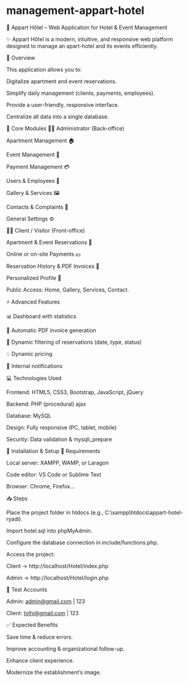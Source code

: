 # management-appart-hotel
🏨 Appart Hôtel  – Web Application for Hotel & Event Management

✨ Appart Hôtel  is a modern, intuitive, and responsive web platform designed to manage an apart-hotel and its events efficiently.

📌 Overview

This application allows you to:

Digitalize apartment and event reservations.

Simplify daily management (clients, payments, employees).

Provide a user-friendly, responsive interface.

Centralize all data into a single database.

🔑 Core Modules
👨‍💼 Administrator (Back-office)

Apartment Management 🏠

Event Management 🎉

Payment Management 💳

Users & Employees 👥

Gallery & Services 🖼

Contacts & Complaints 📩

General Settings ⚙️

👩‍💻 Client / Visitor (Front-office)

Apartment & Event Reservations 📅

Online or on-site Payments 💵

Reservation History & PDF Invoices 📑

Personalized Profile 👤

Public Access: Home, Gallery, Services, Contact.

⚡ Advanced Features

📊 Dashboard with statistics

📑 Automatic PDF invoice generation

📅 Dynamic filtering of reservations (date, type, status)

💡 Dynamic pricing

🔔 Internal notifications

💻 Technologies Used

Frontend: HTML5, CSS3, Bootstrap, JavaScript, jQuery

Backend: PHP (procedural) ajax

Database: MySQL

Design: Fully responsive (PC, tablet, mobile)

Security: Data validation & mysqli_prepare

🚀 Installation & Setup
🔧 Requirements

Local server: XAMPP, WAMP, or Laragon

Code editor: VS Code or Sublime Text

Browser: Chrome, Firefox…

📥 Steps

Place the project folder in htdocs (e.g., C:\xampp\htdocs\appart-hotel-ryadi).

Import hotel.sql into phpMyAdmin.

Configure the database connection in include/functions.php.

Access the project:

Client → http://localhost/Hotel/index.php

Admin → http://localhost/Hotel/login.php

🔑 Test Accounts

Admin: admin@gmail.com | 123

Client: tolhi@gmail.com | 123

✅ Expected Benefits

Save time & reduce errors.

Improve accounting & organizational follow-up.

Enhance client experience.

Modernize the establishment’s image.
